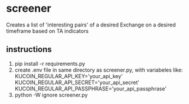 # screener
Creates a list of 'interesting pairs' of a desired Exchange on a desired timeframe based on TA indicators

## instructions
1. pip install -r requirements.py
2. create .env file in same directory as screener.py, with variabeles like:
KUCOIN_REGULAR_API_KEY='your_api_key'
KUCOIN_REGULAR_API_SECRET='your_api_secret'
KUCOIN_REGULAR_API_PASSPHRASE='your_api_passphrase'
3. python -W ignore screener.py
